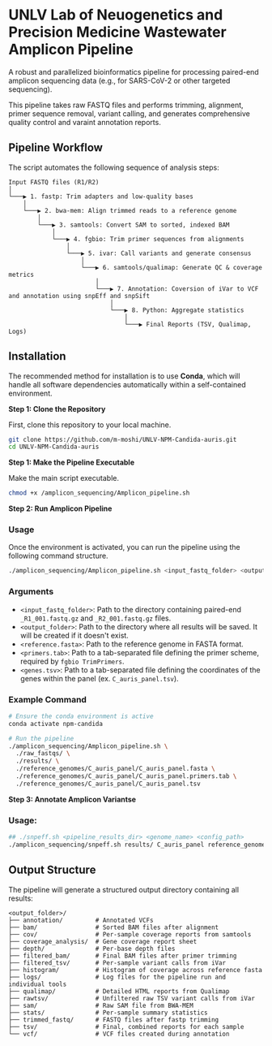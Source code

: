 # UNLV Lab of Neuogenetics and Precision Medicine Wastewater Amplicon Pipeline


A robust and parallelized bioinformatics pipeline for processing paired-end amplicon sequencing data (e.g., for SARS-CoV-2 or other targeted sequencing).

This pipeline takes raw FASTQ files and performs trimming, alignment, primer sequence removal, variant calling, and generates comprehensive quality control and varaint annotation reports.

## Pipeline Workflow

The script automates the following sequence of analysis steps:

```
Input FASTQ files (R1/R2)
│
└───▶ 1. fastp: Trim adapters and low-quality bases
    │
    └───▶ 2. bwa-mem: Align trimmed reads to a reference genome
        │
        └───▶ 3. samtools: Convert SAM to sorted, indexed BAM
            │
            └───▶ 4. fgbio: Trim primer sequences from alignments
                │
                └───▶ 5. ivar: Call variants and generate consensus
                    │
                    └───▶ 6. samtools/qualimap: Generate QC & coverage metrics
                        │
                        └───▶ 7. Annotation: Coversion of iVar to VCF and annotation using snpEff and snpSift
                            │
                            └───▶ 8. Python: Aggregate statistics
                                │
                                └───▶ Final Reports (TSV, Qualimap, Logs)
```

## Installation

The recommended method for installation is to use **Conda**, which will handle all software dependencies automatically within a self-contained environment.

**Step 1: Clone the Repository**

First, clone this repository to your local machine.

```bash
git clone https://github.com/m-moshi/UNLV-NPM-Candida-auris.git
cd UNLV-NPM-Candida-auris
```

**Step 1: Make the Pipeline Executable**

Make the main script executable.

```bash
chmod +x /amplicon_sequencing/Amplicon_pipeline.sh
```

**Step 2: Run Amplicon Pipeline**

### Usage

Once the environment is activated, you can run the pipeline using the following command structure.

```bash
./amplicon_sequencing/Amplicon_pipeline.sh <input_fastq_folder> <output_folder> <reference.fasta> <primers.tab> <genes.tsv>
```

### Arguments

* `<input_fastq_folder>`: Path to the directory containing paired-end `_R1_001.fastq.gz` and `_R2_001.fastq.gz` files.
* `<output_folder>`: Path to the directory where all results will be saved. It will be created if it doesn't exist.
* `<reference.fasta>`: Path to the reference genome in FASTA format.
* `<primers.tab>`: Path to a tab-separated file defining the primer scheme, required by `fgbio TrimPrimers`.
* `<genes.tsv>`: Path to a tab-separated file defining the coordinates of the genes within the panel (ex. `C_auris_panel.tsv`).

### Example Command

```bash
# Ensure the conda environment is active
conda activate npm-candida

# Run the pipeline
./amplicon_sequencing/Amplicon_pipeline.sh \
  ./raw_fastqs/ \
  ./results/ \
  ./reference_genomes/C_auris_panel/C_auris_panel.fasta \
  ./reference_genomes/C_auris_panel/C_auris_panel.primers.tab \
  ./reference_genomes/C_auris_panel/C_auris_panel.tsv
```

**Step 3: Annotate Amplicon Variantse**

### Usage: 

```bash
## ./snpeff.sh <pipeline_results_dir> <genome_name> <config_path>
./amplicon_sequencing/snpeff.sh results/ C_auris_panel reference_genomes/snpEff/snpEff.config
```




## Output Structure

The pipeline will generate a structured output directory containing all results:

```
<output_folder>/
├── annotation/         # Annotated VCFs 
├── bam/                # Sorted BAM files after alignment
├── cov/                # Per-sample coverage reports from samtools
├── coverage_analysis/  # Gene coverage report sheet
├── depth/              # Per-base depth files
├── filtered_bam/       # Final BAM files after primer trimming
├── filtered_tsv/       # Per-sample variant calls from iVar
├── histogram/          # Histogram of coverage across reference fasta
├── logs/               # Log files for the pipeline run and individual tools
├── qualimap/           # Detailed HTML reports from Qualimap
├── rawtsv/             # Unfiltered raw TSV variant calls from iVar
├── sam/                # Raw SAM file from BWA-MEM
├── stats/              # Per-sample summary statistics
├── trimmed_fastq/      # FASTQ files after fastp trimming
├── tsv/                # Final, combined reports for each sample
└── vcf/                # VCF files created during annotation
```
